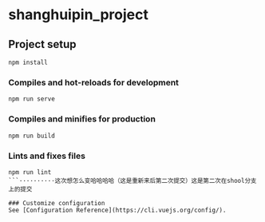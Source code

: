 # shanghuipin_project

## Project setup

```
npm install
```

### Compiles and hot-reloads for development

```
npm run serve
```

### Compiles and minifies for production

```
npm run build
```

### Lints and fixes files

````
npm run lint
```··········这次想怎么变哈哈哈哈（这是重新来后第二次提交）这是第二次在shool分支上的提交

### Customize configuration
See [Configuration Reference](https://cli.vuejs.org/config/).
````
